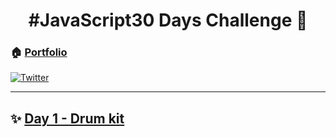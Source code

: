 <h1 align="center">#JavaScript30 Days Challenge 👋</h1>

### 🏠 [Portfolio](https://naicheyoung.com)

[![Twitter](https://img.shields.io/twitter/follow/naiche_young.svg?style=social&label=@naiche_young)](https://twitter.com/:naiche_young)



***

## ✨ [Day 1 - Drum kit](https://codesandbox.io/embed/day-1-javascript30-challenge-4l0wm?autoresize=1&fontsize=14&hidenavigation=1&theme=dark&view=preview)
